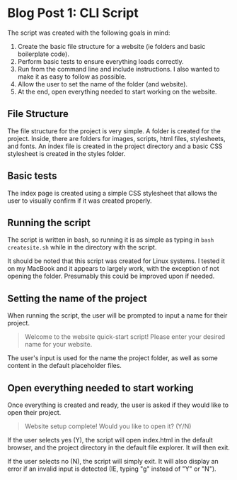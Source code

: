 # Blog Post 1: CLI Script


The script was created with the following goals in mind:
1. Create the basic file structure for a website (ie folders and basic boilerplate code).
2. Perform basic tests to ensure everything loads correctly.
3. Run from the command line and include instructions. I also wanted to make it as easy to follow as possible.
4. Allow the user to set the name of the folder (and website).
5. At the end, open everything needed to start working on the website.

## File Structure

The file structure for the project is very simple. A folder is created for the project. Inside, there are folders for images, scripts, html files, stylesheets, and fonts. An index file is created in the project directory and a basic CSS stylesheet is created in the styles folder.

## Basic tests

The index page is created using a simple CSS stylesheet that allows the user to visually confirm if it was created properly.

## Running the script

The script is written in bash, so running it is as simple as typing in ```bash createsite.sh``` while in the directory with the script.

It should be noted that this script was created for Linux systems. I tested it on my MacBook and it appears to largely work, with the exception of not opening the folder. Presumably this could be improved upon if needed.

## Setting the name of the project

When running the script, the user will be prompted to input a name for their project.

> Welcome to the website quick-start script!
Please enter your desired name for your website.

The user's input is used for the name the project folder, as well as some content in the default placeholder files.

## Open everything needed to start working

Once everything is created and ready, the user is asked if they would like to open their project.

> Website setup complete! Would you like to open it? (Y/N)

If the user selects yes (Y), the script will open index.html in the default browser, and the project directory in the default file explorer. It will then exit.

If the user selects no (N), the script will simply exit. It will also display an error if an invalid input is detected (IE, typing "g" instead of "Y" or "N").
